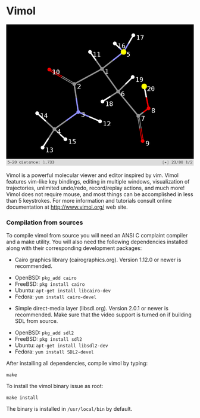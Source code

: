 # Vimol

![Vimol main window](screen.png)

Vimol is a powerful molecular viewer and editor inspired by vim. Vimol features
vim-like key bindings, editing in multiple windows, visualization of
trajectories, unlimited undo/redo, record/replay actions, and much more!
Vimol does not require mouse, and most things can be accomplished in less
than 5 keystrokes. For more information and tutorials consult online
documentation at http://www.vimol.org/ web site.

### Compilation from sources

To compile vimol from source you will need an ANSI C complaint compiler and a
make utility. You will also need the following dependencies installed along
with their corresponding development packages:

 * Cairo graphics library (cairographics.org). Version 1.12.0 or
   newer is recommended.

  - OpenBSD: `pkg_add cairo`
  - FreeBSD: `pkg install cairo`
  - Ubuntu: `apt-get install libcairo-dev`
  - Fedora: `yum install cairo-devel`

 * Simple direct-media layer (libsdl.org). Version 2.0.1 or newer is
   recommended. Make sure that the video support is turned on if building SDL
   from source.

  - OpenBSD: `pkg_add sdl2`
  - FreeBSD: `pkg install sdl2`
  - Ubuntu: `apt-get install libsdl2-dev`
  - Fedora: `yum install SDL2-devel`

After installing all dependencies, compile vimol by typing:

	make

To install the vimol binary issue as root:

	make install

The binary is installed in `/usr/local/bin` by default.
